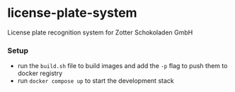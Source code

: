 # license-plate-system
License plate recognition system for Zotter Schokoladen GmbH

### Setup
- run the `build.sh` file to build images and add the `-p` flag to push them to docker registry
- run `docker compose up` to start the development stack
